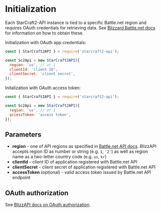 # Initialization

Each StarCraft2-API instance is tied to a specific Battle.net region and requires OAuth credentials for retrieving data. See [Blizzard Battle.net docs](https://develop.battle.net/documentation/guides/using-oauth) for information on how to obtain these.

Initialization with OAuth app credentials:

```js
const { StarCraft2API } = require('starcraft2-api');

const Sc2Api = new StarCraft2API({
  region: 'us', // or 1
  clientId: 'client ID',
  clientSecret: 'client secret',
});
```

Initalization with OAuth access token:

```js
const { StarCraft2API } = require('starcraft2-api');

const Sc2Api = new StarCraft2API({
  region: 'us', // or 1
  accessToken: 'access token',
});

```

## Parameters

* **region** - one of API regions as specified in [Battle.net API docs](https://develop.battle.net/documentation/guides/regionality-partitions-and-localization). BlizzAPI accepts region ID as number or string (e.g. ``1``, ``'2'``) as well as region name as a two-letter country code (e.g. ``us``, ``kr``)
* **clientId** - client ID of application registered with Battle.net API
* **clientSecret** - client secret of application registered with Battle.net API
* **accessToken** (optional) - valid access token issued by Battle.net API endpoint

## OAuth authorization

See [BlizzAPI docs on OAuth authorization](https://blizzapi.lukem.net/docs/usage/initialization.html#oauth-authorization).